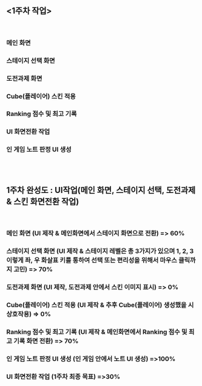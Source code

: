 ## <1주차 작업>
<br>

### 메인 화면 
### 스테이지 선택 화면 
### 도전과제 화면 
### Cube(플레이어) 스킨 적용
### Ranking 점수 및 최고 기록  
### UI 화면전환 작업
### 인 게임 노트 판정 UI 생성 
<br><br>

## 1주차 완성도 : UI작업(메인 화면, 스테이지 선택, 도전과제 & 스킨 화면전환 작업)
<br>

### 메인 화면 (UI 제작 & 메인화면에서 스테이지 화면으로 전환) => 60%
### 스테이지 선택 화면 (UI 제작 & 스테이지 레벨은 총 3가지가 있으며 1, 2, 3 이렇게 좌, 우 화살표 키를 통하여 선택 또는 편리성을 위해서 마우스 클릭까지 고민) => 70%
### 도전과제 화면 (UI 제작, 도전과제 안에서 스킨 이미지 표시) => 0%
### Cube(플레이어) 스킨 적용 (UI 제작 & 추후 Cube(플레이어) 생성했을 시 상호작용) => 0%
### Ranking 점수 및 최고 기록  (UI 제작 & 메인화면에서 Ranking 점수 및 최고 기록 화면 전환) => 70%
### 인 게임 노트 판정 UI 생성 (인 게임 안에서 노트 UI 생성) =>100%
### UI 화면전환 작업 (1주차 최종 목표) =>30%
<br>
